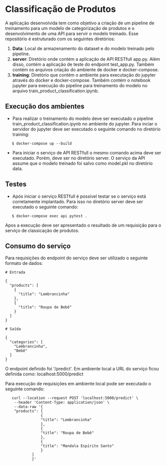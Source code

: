 # Classificação de Produtos

A aplicação desenvolvida tem como objetivo a criação de um pipeline de treinamento para um modelo de categorização de produtos e o desenvolvimento de uma API para servir o modelo treinado. Esse repositório é estruturado com os seguintes diretórios:

1. **Data**: Local de armazenamento do dataset e do modelo treinado pelo pipeline.
2. **server**: Diretório onde contém a aplicação de API RESTfull app.py. Além disso, contém a aplicação de teste do endpoint test_app.py. Também contém os arquivos criação do ambiente de docker e docker-compose.
3. **training**:  Diretório que contém o ambiente para executação do jupyter através do docker e docker-compose. Também contém o notebook jupyter para execução do pipeline para treinamento do modelo no arquivo train_product_classification.ipynb.

## Execução dos ambientes

* Para realizar o treinamento do modelo deve ser executado o pipeline train_product_classification.ipynb no ambiente do jupyter. Para inciar o servidor do jupyter deve ser executado o seguinte comando no diretório training:  
```shell
   $ docker-compose up --build
```
* Para iniciar o serviço de API RESTfull o mesmo comando acima deve ser executado. Porém, deve ser no diretório server. O serviço da API assume que o modelo treinado foi salvo como model.pkl no diretório data.

## Testes

* Após iniciar o serviço RESTfull é possível testar se o serviço está corretamente implantado. Para isso no diretório server deve ser executado o seguinte comando: 

```shell
   $ docker-compose exec api pytest .
```

Apos a execução deve ser apresentado o resultado de um requisição para o serviço de classicação de produtos.

## Consumo do serviço

Para requisições do endpoint do serviço deve ser utilizado o seguinte formato de dados:

```
# Entrada

{
  "products": [
    {
      "title": "Lembrancinha"
    },
    {
      "title": "Roupa de Bebê"
    }
  ]
}
```
```
# Saída

{
  "categories": [
    "Lembrancinha",
    "Bebê"
  ]
}
```

O endpoint definido foi '/predict'. Em ambiente local a URL do serviço ficou definida como: localhost:5000/predict

Para execução de requisições em ambiente local pode ser executado o seguinte comando: 

```shell
   curl --location --request POST 'localhost:5000/predict' \
    --header 'Content-Type: application/json' \
    --data-raw '{
    "products": [
                {
                "title": "Lembrancinha"
                },
                {
                "title": "Roupa de Bebê"
                },
                {
                "title": "Mandala Espírito Santo"
                }
            ]
            }'  
```
